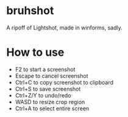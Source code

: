 # bruhshot
A ripoff of Lightshot, made in winforms, sadly.

# How to use
- F2 to start a screenshot
- Escape to cancel screenshot
- Ctrl+C to copy screenshot to clipboard
- Ctrl+S to save screenshot
- Ctrl+Z/Y to undo/redo
- WASD to resize crop region
- Ctrl+A to select entire screen
